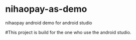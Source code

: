# nihaopay-as-demo
nihaopay android demo for android studio

#This project is build for the one who use the android studio.
